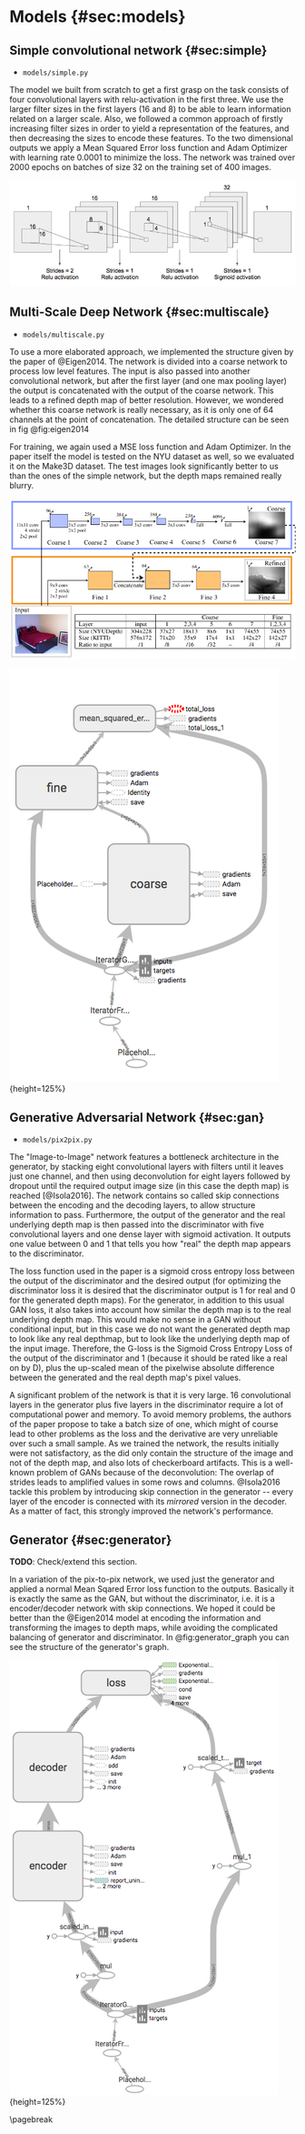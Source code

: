 # Models  {#sec:models}

## Simple convolutional network  {#sec:simple}

- `models/simple.py`

The model we built from scratch to get a first grasp on the task consists of four convolutional layers with relu-activation in the first three. We use the larger filter sizes in the first layers (16 and 8) to be able to learn information related on a larger scale. Also, we followed a common approach of firstly increasing filter sizes in order to yield a representation of the features, and then decreasing the sizes to encode these features. To the two dimensional outputs we apply a Mean Squared Error loss function and Adam Optimizer with learning rate 0.0001 to minimize the loss. The network was trained over 2000 epochs on batches of size 32 on the training set of 400 images.

![Simple convolutional network for Image-to-Imgage transformation](assets/simple_conv.png)

## Multi-Scale Deep Network  {#sec:multiscale}

- `models/multiscale.py`

To use a more elaborated approach, we implemented the structure given by the paper of @Eigen2014. The network is divided into a coarse network to process low level features. The input is also passed into another convolutional network, but after the first layer (and one max pooling layer) the output is concatenated with the output of the coarse network. This leads to a refined depth map of better resolution. However, we wondered whether this coarse network is really necessary, as it is only one of 64 channels at the point of concatenation. The detailed structure can be seen in fig @fig:eigen2014

For training, we again used a MSE loss function and Adam Optimizer. In the paper itself the model is tested on the NYU dataset as well, so we evaluated it on the Make3D dataset. The test images look significantly better to us than the ones of the simple network, but the depth maps remained really blurry.

![Multi Scale Network Architecture by Eigen et al 2014](assets/eigen2014.png)

![Graph of the `MultiScale` model. Input images coming in from the iterator at the bottom are fed into the coarse and the fine networks, while the fine network also receives outputs from the coarse network. Together with the true depths coming from the iterator the generated images are fed into a basic mean squared error loss which is being optimized using stochastic gradient descent.](assets/multiscale_graph.png){height=125%}

## Generative Adversarial Network  {#sec:gan}

- `models/pix2pix.py`

The "Image-to-Image" network features a bottleneck architecture in the generator, by stacking eight convolutional layers with filters until it leaves just one channel, and then using deconvolution for eight layers followed by dropout until the required output image size (in this case the depth map) is reached [@Isola2016]. The network contains so called skip connections between the encoding and the decoding layers, to allow structure information to pass. Furthermore, the output of the generator and the real underlying depth map is then passed into the discriminator with five convolutional layers and one dense layer with sigmoid activation. It outputs one value between 0 and 1 that tells you how "real" the depth map appears to the discriminator.

The loss function used in the paper is a sigmoid cross entropy loss between the output of the discriminator and the desired output (for optimizing the discriminator loss it is desired that the discriminator output is 1 for real and 0 for the generated depth maps). For the generator, in addition to this usual GAN loss, it also takes into account how similar the depth map is to the real underlying depth map. This would make no sense in a GAN without conditional input, but in this case we do not want the generated depth map to look like any real depthmap, but to look like the underlying depth map of the input image. Therefore, the G-loss is the Sigmoid Cross Entropy Loss of the output of the discriminator and 1 (because it should be rated like a real on by D), plus the up-scaled mean of the pixelwise absolute difference between the generated and the real depth map's pixel values.

A significant problem of the network is that it is very large. 16 convolutional layers in the generator plus five layers in the discriminator require a lot of computational power and memory. To avoid memory problems, the authors of the paper propose to take a batch size of one, which might of course lead to other problems as the loss and the derivative are very unreliable over such a small sample. As we trained the network, the results initially were not satisfactory, as the did only contain the structure of the image and not of the depth map, and also lots of checkerboard artifacts. This is a well-known problem of GANs because of the deconvolution: The overlap of strides leads to amplified values in some rows and columns. @Isola2016 tackle this problem by introducing skip connection in the generator -- every layer of the encoder is connected with its *mirrored* version in the decoder. As a matter of fact, this strongly improved the network's performance.


## Generator  {#sec:generator}

**TODO**: Check/extend this section.

In a variation of the pix-to-pix network, we used just the generator and applied a normal Mean Sqared Error loss function to the outputs. Basically it is exactly the same as the GAN, but without the discriminator, i.e. it is a encoder/decoder network with skip connections. We hoped it could be better than the @Eigen2014 model at encoding the information and transforming the images to depth maps, while avoiding the complicated balancing of generator and discriminator. In @fig:generator_graph you can see the structure of the generator's graph.

![Graph of the `Generator` model. Images and target depths coming in through the iterator at the bottom are each scaled to the range from -1 to 1 and, after the images passed through the encoder and decoder, fed into a basic mean squared error loss.](assets/generator_graph.png){height=125%}

\pagebreak
